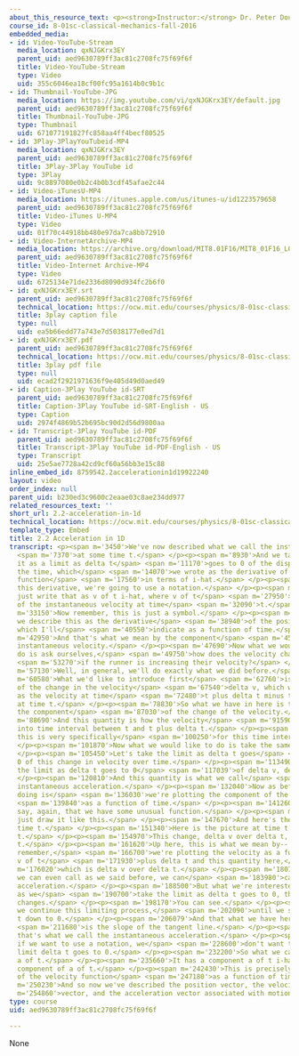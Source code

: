```yaml
---
about_this_resource_text: <p><strong>Instructor:</strong> Dr. Peter Dourmashkin</p>
course_id: 8-01sc-classical-mechanics-fall-2016
embedded_media:
- id: Video-YouTube-Stream
  media_location: qxNJGKrx3EY
  parent_uid: aed9630789ff3ac81c2708fc75f69f6f
  title: Video-YouTube-Stream
  type: Video
  uid: 355c6046ea18cf00fc95a1614b0c9b1c
- id: Thumbnail-YouTube-JPG
  media_location: https://img.youtube.com/vi/qxNJGKrx3EY/default.jpg
  parent_uid: aed9630789ff3ac81c2708fc75f69f6f
  title: Thumbnail-YouTube-JPG
  type: Thumbnail
  uid: 671077191827fc858aa4ff4becf80525
- id: 3Play-3PlayYouTubeid-MP4
  media_location: qxNJGKrx3EY
  parent_uid: aed9630789ff3ac81c2708fc75f69f6f
  title: 3Play-3Play YouTube id
  type: 3Play
  uid: 9c8897080e0b2c4b0b3cdf45afae2c44
- id: Video-iTunesU-MP4
  media_location: https://itunes.apple.com/us/itunes-u/id1223579658
  parent_uid: aed9630789ff3ac81c2708fc75f69f6f
  title: Video-iTunes U-MP4
  type: Video
  uid: 01f70c44918bb480e97da7ca8bb72910
- id: Video-InternetArchive-MP4
  media_location: https://archive.org/download/MIT8.01F16/MIT8_01F16_L02v02_360p.mp4
  parent_uid: aed9630789ff3ac81c2708fc75f69f6f
  title: Video-Internet Archive-MP4
  type: Video
  uid: 6725134e71de2336d8090d934fc2b6f0
- id: qxNJGKrx3EY.srt
  parent_uid: aed9630789ff3ac81c2708fc75f69f6f
  technical_location: https://ocw.mit.edu/courses/physics/8-01sc-classical-mechanics-fall-2016/week-1-kinematics/2.2-acceleration-in-1d/2.2-acceleration-in-1d/qxNJGKrx3EY.srt
  title: 3play caption file
  type: null
  uid: ea5b66edd77a743e7d5038177e0ed7d1
- id: qxNJGKrx3EY.pdf
  parent_uid: aed9630789ff3ac81c2708fc75f69f6f
  technical_location: https://ocw.mit.edu/courses/physics/8-01sc-classical-mechanics-fall-2016/week-1-kinematics/2.2-acceleration-in-1d/2.2-acceleration-in-1d/qxNJGKrx3EY.pdf
  title: 3play pdf file
  type: null
  uid: ecad2f2921971636f9e405d49d0aed49
- id: Caption-3Play YouTube id-SRT
  parent_uid: aed9630789ff3ac81c2708fc75f69f6f
  title: Caption-3Play YouTube id-SRT-English - US
  type: Caption
  uid: 2974f4869b52b695bc90d2d56d9800aa
- id: Transcript-3Play YouTube id-PDF
  parent_uid: aed9630789ff3ac81c2708fc75f69f6f
  title: Transcript-3Play YouTube id-PDF-English - US
  type: Transcript
  uid: 25e5ae7728a42cd9cf60a56bb3e15c88
inline_embed_id: 8759542.2accelerationin1d19922240
layout: video
order_index: null
parent_uid: b230ed3c9600c2eaae03c8ae234dd977
related_resources_text: ''
short_url: 2.2-acceleration-in-1d
technical_location: https://ocw.mit.edu/courses/physics/8-01sc-classical-mechanics-fall-2016/week-1-kinematics/2.2-acceleration-in-1d/2.2-acceleration-in-1d
template_type: Embed
title: 2.2 Acceleration in 1D
transcript: <p><span m='3450'>We've now described what we call the instantaneous velocity</span>
  <span m='7370'>at some time t.</span> </p><p><span m='8930'>And we talked about
  it as a limit as delta t</span> <span m='11170'>goes to 0 of the displacement over
  the time, which</span> <span m='14070'>we wrote as the derivative of the position
  function</span> <span m='17560'>in terms of i-hat.</span> </p><p><span m='19780'>Now
  this derivative, we're going to use a notation.</span> </p><p><span m='22560'>We'll
  just write that as v of t i-hat, where v of t</span> <span m='27950'>is the component
  of the instantaneous velocity at time</span> <span m='32090'>t.</span> </p><p><span
  m='33150'>Now remember, this is just a symbol.</span> </p><p><span m='35840'>But
  we describe this as the derivative</span> <span m='38940'>of the position function,
  which I'll</span> <span m='40550'>indicate as a function of time.</span> </p><p><span
  m='42950'>And that's what we mean by the component</span> <span m='45700'>of the
  instantaneous velocity.</span> </p><p><span m='47690'>Now what we would like to
  do is ask ourselves,</span> <span m='49750'>how does the velocity change in time,</span>
  <span m='53270'>if the runner is increasing their velocity?</span> </p><p><span
  m='57130'>Well, in general, we'll do exactly what we did before.</span> </p><p><span
  m='60580'>What we'd like to introduce first</span> <span m='62760'>is the concept
  of the change in the velocity</span> <span m='67540'>delta v, which will describe
  as the velocity at time</span> <span m='72480'>t plus delta t minus the velocity
  at time t.</span> </p><p><span m='78830'>So what we have in here is the change--
  the component</span> <span m='87030'>of the change of the velocity.</span> </p><p><span
  m='88690'>And this quantity is how the velocity</span> <span m='91590'>changed in
  into time interval between t and t plus delta t.</span> </p><p><span m='97539'>Remember,
  this is very specifically</span> <span m='100250'>for this time interval.</span>
  </p><p><span m='101870'>Now what we would like to do is take the same limiting process.</span>
  </p><p><span m='105450'>Let's take the limit as delta t goes</span> <span m='108340'>to
  0 of this change in velocity over time.</span> </p><p><span m='113490'>So we have
  the limit as delta t goes to 0</span> <span m='117039'>of delta v, delta t, i-hat.</span>
  </p><p><span m='120810'>And this quantity is what we call</span> <span m='124070'>the
  instantaneous acceleration.</span> </p><p><span m='132040'>Now as before, what we're
  doing is</span> <span m='136030'>we're plotting the component of the velocity</span>
  <span m='139840'>as a function of time.</span> </p><p><span m='141260'>Let's just
  say, again, that we have some unusual function.</span> </p><p><span m='145360'>I'll
  just draw it like this.</span> </p><p><span m='147670'>And here's the picture at
  time t.</span> </p><p><span m='151340'>Here is the picture at time t plus delta
  t.</span> </p><p><span m='154970'>This change, delta v over delta t, this is v at
  t.</span> </p><p><span m='161620'>Up here, this is what we mean by-- let's just--
  remember,</span> <span m='166700'>we're plotting the velocity as a function of time
  v of t</span> <span m='171930'>plus delta t and this quantity here,</span> <span
  m='176020'>which is delta v over delta t.</span> </p><p><span m='180700'>Again,
  we can even call as we said before, we can</span> <span m='183980'>call this average
  acceleration.</span> </p><p><span m='188500'>But what we're interested in is that
  as we</span> <span m='190700'>take the limit as delta t goes to 0, then the slope
  changes.</span> </p><p><span m='198170'>You can see.</span> </p><p><span m='199579'>And
  we continue this limiting process,</span> <span m='202090'>until we shrink delta
  t down to 0.</span> </p><p><span m='206079'>And that what we have here is this</span>
  <span m='211680'>is the slope of the tangent line.</span> </p><p><span m='220420'>And
  that's what we call the instantaneous acceleration.</span> </p><p><span m='226420'>So
  if we want to use a notation, we</span> <span m='228600'>don't want to keep on writing
  limit delta t goes to 0.</span> </p><p><span m='232200'>So what we can write is
  a of t.</span> </p><p><span m='235660'>It has a component a of t i-hat and that
  component of a of t.</span> </p><p><span m='242430'>This is precisely the derivative
  of the velocity function</span> <span m='247180'>as a function of time.</span> </p><p><span
  m='250230'>And so now we've described the position vector, the velocity</span> <span
  m='254860'>vector, and the acceleration vector associated with motion.</span> </p><p></p>
type: course
uid: aed9630789ff3ac81c2708fc75f69f6f

---
```

None